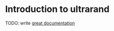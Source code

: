 # Introduction to ultrarand

TODO: write [great documentation](http://jacobian.org/writing/what-to-write/)
